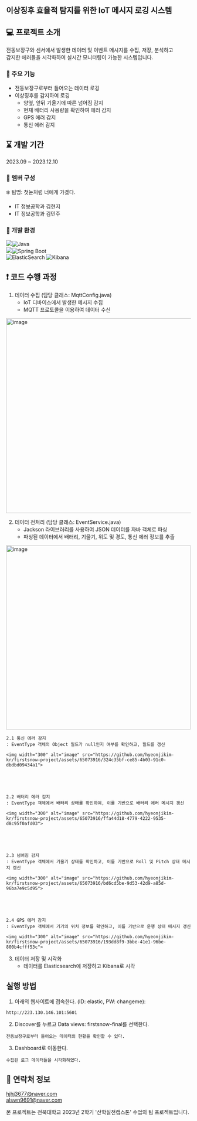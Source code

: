## 이상징후 효율적 탐지를 위한 IoT 메시지 로깅 시스템  

  
## 💻 프로젝트 소개
전동보장구와 센서에서 발생한 데이터 및 이벤트 메시지를 수집, 저장, 분석하고  
감지한 에러들을 시각화하여 실시간 모니터링이 가능한 시스템입니다.

  
### 📌 주요 기능
- 전동보장구로부터 들어오는 데이터 로깅
- 이상징후를 감지하여 로깅
  - 양옆, 앞뒤 기울기에 따른 넘어짐 감지
  - 현재 배터리 사용량을 확인하여 에러 감지
  - GPS 에러 감지
  - 통신 에러 감지

  
## ⌛️ 개발 기간
2023.09 ~ 2023.12.10 

### 👭 멤버 구성
❄️ 팀명: 첫눈처럼 너에게 가겠다.
- IT 정보공학과 김현지
- IT 정보공학과 김민주  

### 🔧 개발 환경
 <img src="https://img.shields.io/badge/Language-%23121011?style=for-the-badge">![Java](https://img.shields.io/badge/java-%23ED8B00.svg?style=for-the-badge&logo=java&logoColor=white)   
 <img src="https://img.shields.io/badge/Framework-%23121011?style=for-the-badge">![Spring Boot](https://img.shields.io/badge/springboot-%6DB33F.svg?style=for-the-badge&logo=springboot&logoColor=white)    
 ![ElasticSearch](https://img.shields.io/badge/-ElasticSearch-005571?style=for-the-badge&logo=elasticsearch)
 ![Kibana](https://img.shields.io/badge/-Kibana-005571?style=for-the-badge&logo=kibana)

  
## ❗ 코드 수행 과정
1. 데이터 수집 (담당 클래스: MqttConfig.java)  
   - IoT 디바이스에서 발생한 메시지 수집
   - MQTT 프로토콜을 이용하여 데이터 수신  
       
      

<img width="532" alt="image" src="https://github.com/hyeonjikim-kr/firstsnow-project/assets/65073916/a4dc2e45-3463-4e28-adc2-29a6e4209b1c">  


 
2. 데이터 전처리 (담당 클래스: EventService.java)
   - Jackson 라이브러리를 사용하여 JSON 데이터를 자바 객체로 파싱
   - 파싱된 데이터에서 배터리, 기울기, 위도 및 경도, 통신 에러 정보를 추출
      
  <img width="503" alt="image" src="https://github.com/hyeonjikim-kr/firstsnow-project/assets/65073916/9f02134f-31e6-4c22-895e-ec17c7945bc4">      




          
    2.1 통신 에러 감지  
    : EventType 객체의 Object 필드가 null인지 여부를 확인하고, 필드를 갱신  
  
    <img width="300" alt="image" src="https://github.com/hyeonjikim-kr/firstsnow-project/assets/65073916/324c35bf-ce85-4b03-91c0-dbdbd09434a1">      
  
  


                  
    2.2 배터리 에러 감지  
    : EventType 객체에서 배터리 상태를 확인하여, 이를 기반으로 배터리 에러 메시지 갱신  
  
    <img width="300" alt="image" src="https://github.com/hyeonjikim-kr/firstsnow-project/assets/65073916/ffa44d18-4779-4222-9535-d8c95f0afd03">   


   
  
                  
    2.3 넘어짐 감지  
    : EventType 객체에서 기울기 상태를 확인하고, 이를 기반으로 Roll 및 Pitch 상태 메시지 갱신  
  
    <img width="300" alt="image" src="https://github.com/hyeonjikim-kr/firstsnow-project/assets/65073916/bd6cd5be-9d53-42d9-a85d-96ba7e9c5d95">   
  


  
              
    2.4 GPS 에러 감지   
    : EventType 객체에서 기기의 위치 정보를 확인하고, 이를 기반으로 운행 상태 메시지 갱신  
    
    <img width="300" alt="image" src="https://github.com/hyeonjikim-kr/firstsnow-project/assets/65073916/193dd8f9-3bbe-41e1-96be-800b4cfff53c">    





             
3. 데이터 저장 및 시각화
   - 데이터를 Elasticsearch에 저장하고 Kibana로 시각

  
## 실행 방법
1. 아래의 웹사이트에 접속한다. (ID: elastic, PW: changeme):
```
http://223.130.146.101:5601
```
  
2. Discover를 누르고 Data views: firstsnow-final를 선택한다.
```
전동보장구로부터 들어오는 데이터의 현황을 확인할 수 있다.
```
   
3. Dashboard로 이동한다.
```
수집된 로그 데이터들을 시각화하였다.
```
  
## 📧 연락처 정보
hjhj3677@naver.com  
alswn9691@naver.com


본 프로젝트는 전북대학교 2023년 2학기 '산학실전캡스톤' 수업의 팀 프로젝트입니다.
